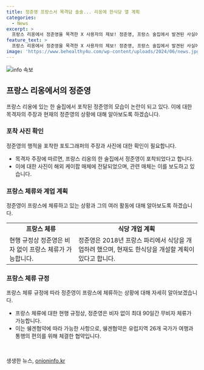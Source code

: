 ```yaml
---
title: 정준영 프랑스서 목격담 솔솔... 리옹에 한식당 열 계획
categories:
  - News
excerpt: >
  프랑스 리옹에서 정준영을 목격한 X 사용자의 제보! 정준영, 프랑스 술집에서 발견된 사실에 놀란 이들. 현재 비자 없이 프랑스에 체류 중. 이전에 파리에서 식당 개업 시도했지만 논란으로 무산. 최근 한식당을 열 계획이라는데... 뷰티풀 브레인의 도착을 예고?
feature_text: >
  프랑스 리옹에서 정준영을 목격한 X 사용자의 제보! 정준영, 프랑스 술집에서 발견된 사실에 놀란 이들. 현재 비자 없이 프랑스에 체류 중. 이전에 파리에서 식당 개업 시도했지만 논란으로 무산. 최근 한식당을 열 계획이라는데... 뷰티풀 브레인의 도착을 예고?
image: 'https://www.behealthy4u.com/wp-content/uploads/2024/06/news.jpg'
---
```


<p><img src="https://www.behealthy4u.com/wp-content/uploads/2024/06/news.jpg" alt="info 속보" /></p>

<h2 data-ke-size="size26">프랑스 리옹에서의 정준영</h2>

<p data-ke-size="size16">프랑스 리옹에 있는 한 술집에서 포착된 정준영의 모습이 논란이 되고 있다. 이에 대한 목격자의 주장과 현재의 정준영의 상황에 대해 알아보도록 하겠습니다.</p>

<h3 data-ke-size="size22">포착 사진 확인</h3>

<p data-ke-size="size16">정준영의 행적을 포착한 포토그래퍼의 주장과 사진에 대한 확인이 필요합니다.</p>

<ul>
  <li>목격자 주장에 따르면, 프랑스 리옹의 한 술집에서 정준영이 포착되었다고 합니다.</li>
  <li>이에 대한 사진이 해외 케이팝 매체에 전달되었으며, 관련 매체는 이를 보도하고 있습니다.</li>
</ul>

<h3 data-ke-size="size22">프랑스 체류와 계업 계획</h3>

<p data-ke-size="size16">정준영이 프랑스에 체류하고 있는 상황과 그의 여러 활동에 대해 알아보도록 하겠습니다.</p>

<table>
  <tr>
    <td style="text-align: center; height: 17px;"><b>프랑스 체류</b></td>
    <td style="text-align: center; height: 17px;"><b>식당 개업 계획</b></td>
  </tr>
  <tr>
    <td>현행 규정상 정준영은 비자 없이 프랑스 체류가 가능합니다.</td>
    <td>정준영은 2018년 프랑스 파리에서 식당을 개업하려 했으며, 현재도 한식당을 개설할 계획이 있다고 합니다.</td>
  </tr>
</table>

<h3 data-ke-size="size22">프랑스 체류 규정</h3>

<p data-ke-size="size16">프랑스 체류 규정에 따라 정준영이 프랑스에 체류하는 상황에 대해 자세히 알아보겠습니다.</p>

<ul>
  <li>프랑스 체류에 대한 현행 규정상, 정준영은 비자 없이 최대 90일간 무비자 체류가 가능합니다.</li>
  <li>이는 쉥겐협약에 따라 가능한 사항으로, 쉥겐협약은 유럽지역 26개 국가가 여행과 통행의 편의를 위해 체결한 협약입니다.</li>
</ul>

<p data-ke-size="size16">&nbsp;</p>
생생한 뉴스, <a href="https://onioninfo.kr" rel="dofollow">onioninfo.kr</a>



